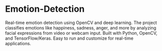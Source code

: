 # Emotion-Detection
Real-time emotion detection using OpenCV and deep learning. The project classifies emotions like happiness, sadness, anger, and more by analyzing facial expressions from video or webcam input. Built with Python, OpenCV, and TensorFlow/Keras. Easy to run and customize for real-time applications.
